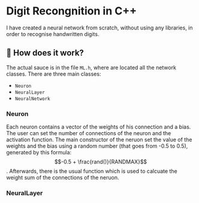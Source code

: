 # Digit Recongnition in C++
I have created a neural network from scratch, without using any libraries, in order to recognise handwritten digits.

## 🥫 How does it work?
The actual sauce is in the file `ML.h`, where are located all the network classes. There are three main classes:
 - `Neuron`
 - `NeuralLayer`
 - `NeuralNetwork`

### Neuron
Each neuron contains a vector of the weights of his connection and a bias. The user can set the number of connections of the neuron and the activation function.
The main constructor of the neruon set the value of the weights and the bias using a random number (that goes from -0.5 to 0.5), generated by this formula: $$-0.5 + \frac{rand()}{RANDMAX}$$. Afterwards, there is the usual function which is used to calcuate the weight sum of the connections of the neruon.

### NeuralLayer

